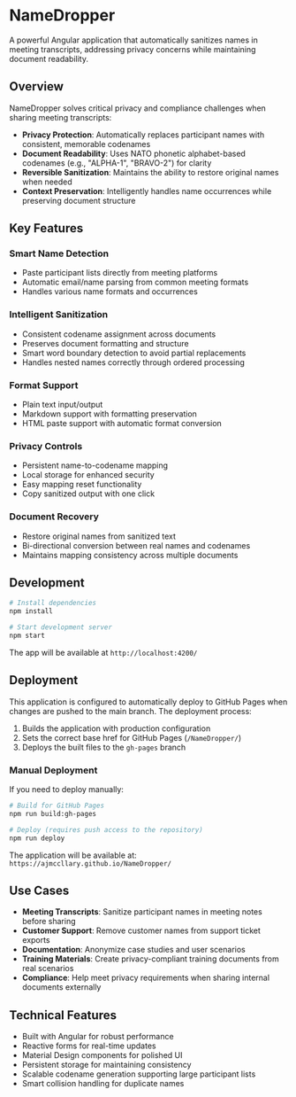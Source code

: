 # NameDropper

A powerful Angular application that automatically sanitizes names in meeting transcripts, addressing privacy concerns while maintaining document readability.

## Overview

NameDropper solves critical privacy and compliance challenges when sharing meeting transcripts:

- **Privacy Protection**: Automatically replaces participant names with consistent, memorable codenames
- **Document Readability**: Uses NATO phonetic alphabet-based codenames (e.g., "ALPHA-1", "BRAVO-2") for clarity
- **Reversible Sanitization**: Maintains the ability to restore original names when needed
- **Context Preservation**: Intelligently handles name occurrences while preserving document structure

## Key Features

### Smart Name Detection

- Paste participant lists directly from meeting platforms
- Automatic email/name parsing from common meeting formats
- Handles various name formats and occurrences

### Intelligent Sanitization

- Consistent codename assignment across documents
- Preserves document formatting and structure
- Smart word boundary detection to avoid partial replacements
- Handles nested names correctly through ordered processing

### Format Support

- Plain text input/output
- Markdown support with formatting preservation
- HTML paste support with automatic format conversion

### Privacy Controls

- Persistent name-to-codename mapping
- Local storage for enhanced security
- Easy mapping reset functionality
- Copy sanitized output with one click

### Document Recovery

- Restore original names from sanitized text
- Bi-directional conversion between real names and codenames
- Maintains mapping consistency across multiple documents

## Development

```bash
# Install dependencies
npm install

# Start development server
npm start
```

The app will be available at `http://localhost:4200/`

## Deployment

This application is configured to automatically deploy to GitHub Pages when changes are pushed to the main branch. The deployment process:

1. Builds the application with production configuration
2. Sets the correct base href for GitHub Pages (`/NameDropper/`)
3. Deploys the built files to the `gh-pages` branch

### Manual Deployment

If you need to deploy manually:

```bash
# Build for GitHub Pages
npm run build:gh-pages

# Deploy (requires push access to the repository)
npm run deploy
```

The application will be available at: `https://ajmccllary.github.io/NameDropper/`

## Use Cases

- **Meeting Transcripts**: Sanitize participant names in meeting notes before sharing
- **Customer Support**: Remove customer names from support ticket exports
- **Documentation**: Anonymize case studies and user scenarios
- **Training Materials**: Create privacy-compliant training documents from real scenarios
- **Compliance**: Help meet privacy requirements when sharing internal documents externally

## Technical Features

- Built with Angular for robust performance
- Reactive forms for real-time updates
- Material Design components for polished UI
- Persistent storage for maintaining consistency
- Scalable codename generation supporting large participant lists
- Smart collision handling for duplicate names
